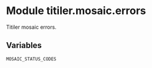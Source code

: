 # Module titiler.mosaic.errors

Titiler mosaic errors.

## Variables

```python3
MOSAIC_STATUS_CODES
```